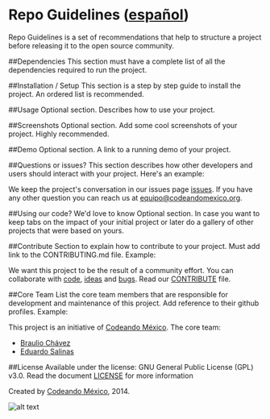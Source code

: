 Repo Guidelines ([español](/LEEME.md))
============

Repo Guidelines is a set of recommendations that help to structure a project before releasing it to the open source community.

##Dependencies
This section must have a complete list of all the dependencies required to run the project.

##Installation / Setup
This section is a step by step guide to install the project. An ordered list is recommended.

##Usage
Optional section. Describes how to use your project.

##Screenshots
Optional section. Add some cool screenshots of your project. Highly recommended.

##Demo
Optional section. A link to a running demo of your project.

##Questions or issues?
This section describes how other developers and users should interact with your project. Here's an example:

We keep the project's conversation in our issues page [issues](https://github.com/CodeandoMexico/repo-guidelines/issues). If you have any other question you can reach us at <equipo@codeandomexico.org>.

##Using our code? We'd love to know
Optional section. In case you want to keep tabs on the impact of your initial project or later do a gallery of other projects that were based on yours.

##Contribute
Section to explain how to contribute to your project. Must add link to the CONTRIBUTING.md file. Example:

We want this project to be the result of a community effort. You can collaborate with [code](https://github.com/CodeandoMexico/repo-guidelines/pulls), [ideas](https://github.com/CodeandoMexico/repo-guidelines/issues) and [bugs](https://github.com/CodeandoMexico/repo-guidelines/issues). Read our [CONTRIBUTE](/CONTRIBUTE.md) file.

##Core Team
List the core team members that are responsible for development and maintenance of this project. Add reference to their github profiles. Example:

This project is an initiative of [Codeando México](http://www.codeandomexico.org).
The core team:
- [Braulio Chávez](https://github.com/HackerOfDreams)
- [Eduardo Salinas](https://github.com/lalo)

##License
Available under the license: GNU General Public License (GPL) v3.0. Read the document [LICENSE](/LICENSE) for more information

Created by [Codeando México](http://www.codeandomexico.org), 2014.

![alt text](http://blog.codeandomexico.org/images/logo.png "Codeando México")
